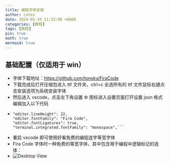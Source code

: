 ```yaml
---
title: 编程字体安装
author: cotes
date: 2024-05-26 11:33:00 +0800
categories: [教程]
tags: [教程]
pin: true
math: true
mermaid: true
---
```


## 基础配置（仅适用于 win）

- 字体下载地址：https://github.com/tonsky/FiraCode
- 下载完成后打开压缩包进入 ttf 文件夹，ctrl+c 全选所有的 ttf 文件鼠标右键点击安装选项为系统安装字体
- 然后进入 vscode，点击左下角设置 ⚙️️ 图标进入设置页面打开设置 json 格式编辑加入以下代码
- ````"editor.fontSize": 16,
  "editor.lineHeight": 22,
  "editor.fontFamily": "Fira Code",
  "editor.fontLigatures": true,
  "terminal.integrated.fontFamily": "monospace",```
  ````
- 重启 vscode 即可使用好看免费的编程连字等宽字体
- Fira Code 字体时一种免费的等宽字体，其中包含用于编程中逻辑标记的连体：
- ![Desktop View](setking.github.io/assets/img/code.svg)
